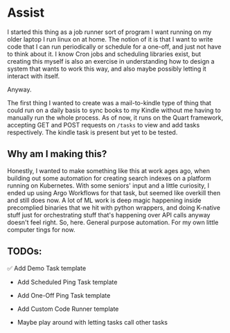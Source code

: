 # Assist
I started this thing as a job runner sort of program I want running on my older laptop I run linux on at home. The notion of it is that I want to write code that I can run periodically or schedule for a one-off, and just not have to think about it. I know Cron jobs and scheduling libraries exist, but creating this myself is also an exercise in understanding how to design a system that wants to work this way, and also maybe possibly letting it interact with itself.

Anyway.

The first thing I wanted to create was a mail-to-kindle type of thing that could run on a daily basis to sync books to my Kindle without me having to manually run the whole process. As of now, it runs on the Quart framework, accepting GET and POST requests on `/tasks` to view and add tasks respectively. The kindle task is present but yet to be tested.

## Why am I making this?
Honestly, I wanted to make something like this at work ages ago, when building out some automation for creating search indexes on a platform running on Kubernetes. With some seniors' input and a little curiosity, I ended up using Argo Workflows for that task, but seemed like overkill then and still does now. A lot of ML work is deep magic happening inside precomplied binaries that we hit with python wrappers, and doing K-native stuff just for orchestrating stuff that's happening over API calls anyway doesn't feel right. So, here. General purpose automation. For my own little computer tings for now.

## TODOs:
✅ Add Demo Task template

- Add Scheduled Ping Task template

- Add One-Off Ping Task template

- Add Custom Code Runner template

- Maybe play around with letting tasks call other tasks

